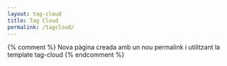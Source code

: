 ```yaml
---
layout: tag-cloud 
title: Tag Cloud
permalink: /tagcloud/
---
```

{% comment %}
  Nova pàgina creada amb un nou permalink i utilitzant la template
  tag-cloud
{% endcomment %}

